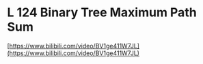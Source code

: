 # L 124 Binary Tree Maximum Path Sum
 
[https://www.bilibili.com/video/BV1ge411W7JL](https://www.bilibili.com/video/BV1ge411W7JL)